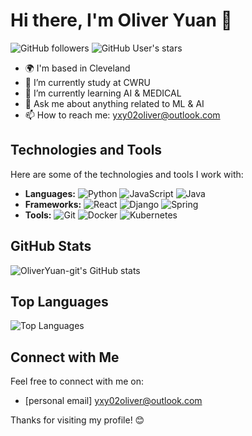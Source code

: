 # Hi there, I'm Oliver Yuan 👋

![GitHub followers](https://img.shields.io/github/followers/OliverYuan-git?label=Follow&style=social) ![GitHub User's stars](https://img.shields.io/github/stars/OliverYuan-git?affiliations=OWNER%2CCOLLABORATOR&style=social)

- 🌍 I'm based in Cleveland
- 🚀 I’m currently study at CWRU
- 🌱 I’m currently learning AI & MEDICAL
- 💬 Ask me about anything related to ML & AI
- 📫 How to reach me: yxy02oliver@outlook.com

## Technologies and Tools

Here are some of the technologies and tools I work with:

- **Languages:** ![Python](https://img.shields.io/badge/Python-3776AB?style=flat&logo=python&logoColor=white) ![JavaScript](https://img.shields.io/badge/JavaScript-F7DF1E?style=flat&logo=javascript&logoColor=black) ![Java](https://img.shields.io/badge/Java-007396?style=flat&logo=java&logoColor=white)
- **Frameworks:** ![React](https://img.shields.io/badge/React-20232A?style=flat&logo=react&logoColor=61DAFB) ![Django](https://img.shields.io/badge/Django-092E20?style=flat&logo=django&logoColor=white) ![Spring](https://img.shields.io/badge/Spring-6DB33F?style=flat&logo=spring&logoColor=white)
- **Tools:** ![Git](https://img.shields.io/badge/Git-F05032?style=flat&logo=git&logoColor=white) ![Docker](https://img.shields.io/badge/Docker-2496ED?style=flat&logo=docker&logoColor=white) ![Kubernetes](https://img.shields.io/badge/Kubernetes-326CE5?style=flat&logo=kubernetes&logoColor=white)

## GitHub Stats

![OliverYuan-git's GitHub stats](https://github-readme-stats.vercel.app/api?username=OliverYuan-git&show_icons=true&theme=radical)

## Top Languages

![Top Languages](https://github-readme-stats.vercel.app/api/top-langs/?username=OliverYuan-git&layout=compact&theme=radical)


## Connect with Me

Feel free to connect with me on:

- [personal email] yxy02oliver@outlook.com

Thanks for visiting my profile! 😊
